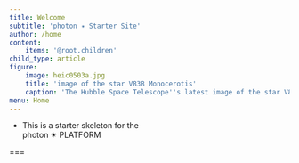 ```yaml
---
title: Welcome
subtitle: 'photon ✴ Starter Site'
author: /home
content:
    items: '@root.children'
child_type: article
figure:
    image: heic0503a.jpg
    title: 'image of the star V838 Monocerotis'
    caption: 'The Hubble Space Telescope''s latest image of the star V838 Monocerotis (V838 Mon) reveals dramatic changes in the illumination of surrounding dusty cloud structures. The effect, called a light echo, has been unveiling never-before-seen dust patterns ever since the star suddenly brightened for several weeks in early 2002.'
menu: Home
---
```


- This is a starter skeleton for the<br>photon ✴ PLATFORM


===
